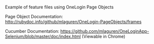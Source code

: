 Example of feature files using OneLogin Page Objects

Page Object Documentation:  http://rubydoc.info/github/mlaguren/OneLogin-PageObjects/frames

Cucumber Documentation:  https://github.com/mlaguren/OneLoginApp-Selenium/blob/master/doc/index.html 
(Viewable in Chrome)
